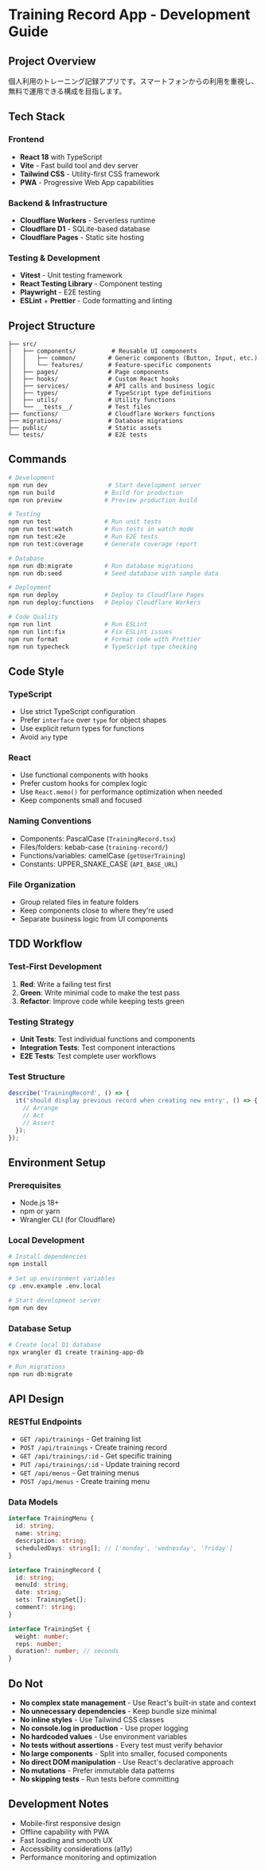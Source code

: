 # Training Record App - Development Guide

## Project Overview
個人利用のトレーニング記録アプリです。スマートフォンからの利用を重視し、無料で運用できる構成を目指します。

## Tech Stack

### Frontend
- **React 18** with TypeScript
- **Vite** - Fast build tool and dev server
- **Tailwind CSS** - Utility-first CSS framework
- **PWA** - Progressive Web App capabilities

### Backend & Infrastructure
- **Cloudflare Workers** - Serverless runtime
- **Cloudflare D1** - SQLite-based database
- **Cloudflare Pages** - Static site hosting

### Testing & Development
- **Vitest** - Unit testing framework
- **React Testing Library** - Component testing
- **Playwright** - E2E testing
- **ESLint** + **Prettier** - Code formatting and linting

## Project Structure

```
├── src/
│   ├── components/          # Reusable UI components
│   │   ├── common/         # Generic components (Button, Input, etc.)
│   │   └── features/       # Feature-specific components
│   ├── pages/              # Page components
│   ├── hooks/              # Custom React hooks
│   ├── services/           # API calls and business logic
│   ├── types/              # TypeScript type definitions
│   ├── utils/              # Utility functions
│   └── __tests__/          # Test files
├── functions/              # Cloudflare Workers functions
├── migrations/             # Database migrations
├── public/                 # Static assets
└── tests/                  # E2E tests
```

## Commands

```bash
# Development
npm run dev                 # Start development server
npm run build              # Build for production
npm run preview            # Preview production build

# Testing
npm run test               # Run unit tests
npm run test:watch         # Run tests in watch mode
npm run test:e2e           # Run E2E tests
npm run test:coverage      # Generate coverage report

# Database
npm run db:migrate         # Run database migrations
npm run db:seed            # Seed database with sample data

# Deployment
npm run deploy             # Deploy to Cloudflare Pages
npm run deploy:functions   # Deploy Cloudflare Workers

# Code Quality
npm run lint               # Run ESLint
npm run lint:fix           # Fix ESLint issues
npm run format             # Format code with Prettier
npm run typecheck          # TypeScript type checking
```

## Code Style

### TypeScript
- Use strict TypeScript configuration
- Prefer `interface` over `type` for object shapes
- Use explicit return types for functions
- Avoid `any` type

### React
- Use functional components with hooks
- Prefer custom hooks for complex logic
- Use `React.memo()` for performance optimization when needed
- Keep components small and focused

### Naming Conventions
- Components: PascalCase (`TrainingRecord.tsx`)
- Files/folders: kebab-case (`training-record/`)
- Functions/variables: camelCase (`getUserTraining`)
- Constants: UPPER_SNAKE_CASE (`API_BASE_URL`)

### File Organization
- Group related files in feature folders
- Keep components close to where they're used
- Separate business logic from UI components

## TDD Workflow

### Test-First Development
1. **Red**: Write a failing test first
2. **Green**: Write minimal code to make the test pass
3. **Refactor**: Improve code while keeping tests green

### Testing Strategy
- **Unit Tests**: Test individual functions and components
- **Integration Tests**: Test component interactions
- **E2E Tests**: Test complete user workflows

### Test Structure
```typescript
describe('TrainingRecord', () => {
  it('should display previous record when creating new entry', () => {
    // Arrange
    // Act
    // Assert
  });
});
```

## Environment Setup

### Prerequisites
- Node.js 18+
- npm or yarn
- Wrangler CLI (for Cloudflare)

### Local Development
```bash
# Install dependencies
npm install

# Set up environment variables
cp .env.example .env.local

# Start development server
npm run dev
```

### Database Setup
```bash
# Create local D1 database
npx wrangler d1 create training-app-db

# Run migrations
npm run db:migrate
```

## API Design

### RESTful Endpoints
- `GET /api/trainings` - Get training list
- `POST /api/trainings` - Create training record
- `GET /api/trainings/:id` - Get specific training
- `PUT /api/trainings/:id` - Update training record
- `GET /api/menus` - Get training menus
- `POST /api/menus` - Create training menu

### Data Models
```typescript
interface TrainingMenu {
  id: string;
  name: string;
  description: string;
  scheduledDays: string[]; // ['monday', 'wednesday', 'friday']
}

interface TrainingRecord {
  id: string;
  menuId: string;
  date: string;
  sets: TrainingSet[];
  comment?: string;
}

interface TrainingSet {
  weight: number;
  reps: number;
  duration?: number; // seconds
}
```

## Do Not

- **No complex state management** - Use React's built-in state and context
- **No unnecessary dependencies** - Keep bundle size minimal
- **No inline styles** - Use Tailwind CSS classes
- **No console.log in production** - Use proper logging
- **No hardcoded values** - Use environment variables
- **No tests without assertions** - Every test must verify behavior
- **No large components** - Split into smaller, focused components
- **No direct DOM manipulation** - Use React's declarative approach
- **No mutations** - Prefer immutable data patterns
- **No skipping tests** - Run tests before committing

## Development Notes

- Mobile-first responsive design
- Offline capability with PWA
- Fast loading and smooth UX
- Accessibility considerations (a11y)
- Performance monitoring and optimization
